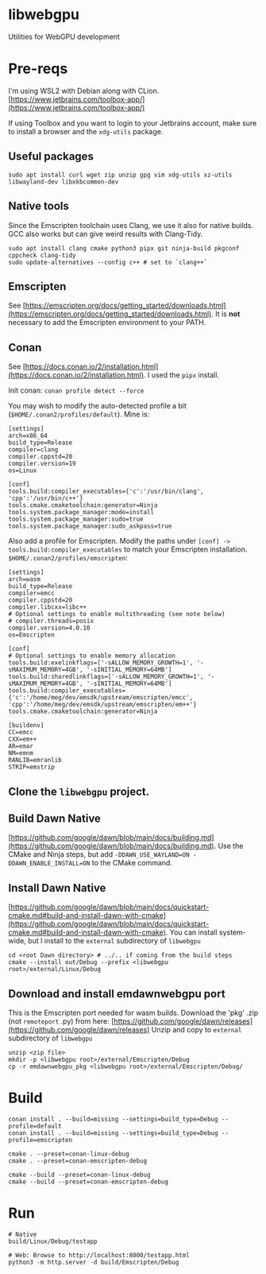 # libwebgpu
Utilities for WebGPU development

# Pre-reqs
I'm using WSL2 with Debian along with CLion. [https://www.jetbrains.com/toolbox-app/](https://www.jetbrains.com/toolbox-app/)

If using Toolbox and you want to login to your Jetbrains account, make sure to install a browser and the `xdg-utils` package.

## Useful packages
```shell
sudo apt install curl wget zip unzip gpg vim xdg-utils xz-utils libwayland-dev libxkbcommon-dev
```

## Native tools
Since the Emscripten toolchain uses Clang, we use it also for native builds. GCC also works but can give weird results with Clang-Tidy.
```shell
sudo apt install clang cmake python3 pipx git ninja-build pkgconf cppcheck clang-tidy
sudo update-alternatives --config c++ # set to `clang++`
```

## Emscripten
See [https://emscripten.org/docs/getting_started/downloads.html](https://emscripten.org/docs/getting_started/downloads.html). It is **not** necessary to add the Emscripten environment to your PATH.

## Conan
See [https://docs.conan.io/2/installation.html](https://docs.conan.io/2/installation.html). I used the `pipx` install.

Init conan: `conan profile detect --force`

You may wish to modify the auto-detected profile a bit (`$HOME/.conan2/profiles/default`). Mine is:
```
[settings]
arch=x86_64
build_type=Release
compiler=clang
compiler.cppstd=20
compiler.version=19
os=Linux

[conf]
tools.build:compiler_executables={'c':'/usr/bin/clang', 'cpp':'/usr/bin/c++'}
tools.cmake.cmaketoolchain:generator=Ninja
tools.system.package_manager:mode=install
tools.system.package_manager:sudo=true
tools.system.package_manager:sudo_askpass=true
```

Also add a profile for Emscripten. Modify the paths under `[conf] -> tools.build:compiler_executables` to match your Emscripten installation. `$HOME/.conan2/profiles/emscripten`:
```
[settings]
arch=wasm
build_type=Release
compiler=emcc
compiler.cppstd=20
compiler.libcxx=libc++
# Optional settings to enable multithreading (see note below)
# compiler.threads=posix
compiler.version=4.0.10
os=Emscripten

[conf]
# Optional settings to enable memory allocation
tools.build:exelinkflags=['-sALLOW_MEMORY_GROWTH=1', '-sMAXIMUM_MEMORY=4GB', '-sINITIAL_MEMORY=64MB']
tools.build:sharedlinkflags=['-sALLOW_MEMORY_GROWTH=1', '-sMAXIMUM_MEMORY=4GB', '-sINITIAL_MEMORY=64MB']
tools.build:compiler_executables={'c':'/home/meg/dev/emsdk/upstream/emscripten/emcc', 'cpp':'/home/meg/dev/emsdk/upstream/emscripten/em++'}
tools.cmake.cmaketoolchain:generator=Ninja

[buildenv]
CC=emcc
CXX=em++
AR=emar
NM=emnm
RANLIB=emranlib
STRIP=emstrip
```

## Clone the `libwebgpu` project.

## Build Dawn Native
[https://github.com/google/dawn/blob/main/docs/building.md](https://github.com/google/dawn/blob/main/docs/building.md).
Use the CMake and Ninja steps, but add `-DDAWN_USE_WAYLAND=ON -DDAWN_ENABLE_INSTALL=ON` to the CMake command.

## Install Dawn Native
[https://github.com/google/dawn/blob/main/docs/quickstart-cmake.md#build-and-install-dawn-with-cmake](https://github.com/google/dawn/blob/main/docs/quickstart-cmake.md#build-and-install-dawn-with-cmake).
You can install system-wide, but I install to the `external` subdirectory of `libwebgpu`
```shell
cd <root Dawn directory> # ../.. if coming from the build steps
cmake --install out/Debug --prefix <libwebgpu root>/external/Linux/Debug
```

## Download and install emdawnwebgpu port
This is the Emscripten port needed for wasm builds. Download the 'pkg' .zip (not `remoteport` .py) from here: [https://github.com/google/dawn/releases](https://github.com/google/dawn/releases)
Unzip and copy to `external` subdirectory of `libwebgpu`
```
unzip <zip file>
mkdir -p <libwebgpu root>/external/Emscripten/Debug
cp -r emdawnwebgpu_pkg <libwebgpu root>/external/Emscripten/Debug/
```

# Build
```shell
conan install . --build=missing --settings=build_type=Debug --profile=default
conan install . --build=missing --settings=build_type=Debug --profile=emscripten

cmake . --preset=conan-linux-debug
cmake . --preset=conan-emscripten-debug

cmake --build --preset=conan-linux-debug
cmake --build --preset=conan-emscripten-debug
```

# Run
```shell
# Native
build/Linux/Debug/testapp

# Web: Browse to http://localhost:8000/testapp.html
python3 -m http.server -d build/Emscripten/Debug
